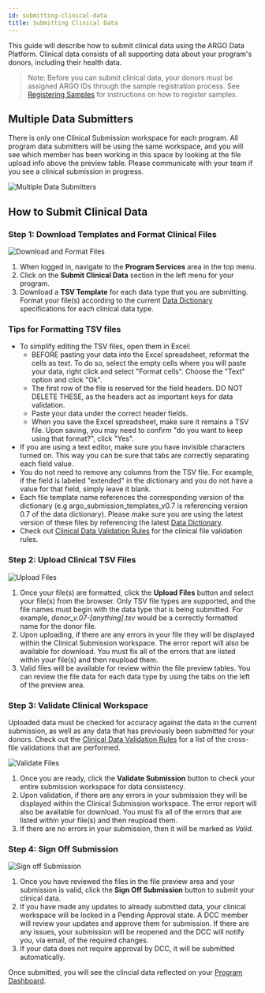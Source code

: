 ```yaml
---
id: submitting-clinical-data
title: Submitting Clinical Data
---
```


This guide will describe how to submit clinical data using the ARGO Data Platform. Clinical data consists of all supporting data about your program's donors, including their health data.

> Note: Before you can submit clinical data, your donors must be assigned ARGO IDs through the sample registration process. See [Registering Samples](/docs/submission/registering-samples) for instructions on how to register samples.

## Multiple Data Submitters

There is only one Clinical Submission workspace for each program. All program data submitters will be using the same workspace, and you will see which member has been working in this space by looking at the file upload info above the preview table. Please communicate with your team if you see a clinical submission in progress.

![Multiple Data Submitters](/assets/submission/clinical-multiple-submitters.png)

## How to Submit Clinical Data

### Step 1: Download Templates and Format Clinical Files

![Download and Format Files](/assets/submission/clinical-1-dowload-templates.png)

1. When logged in, navigate to the **Program Services** area in the top menu.
1. Click on the **Submit Clinical Data** section in the left menu for your program.
1. Download a **TSV Template** for each data type that you are submitting. Format your file(s) according to the current [Data Dictionary](/dictionary) specifications for each clinical data type.

### Tips for Formatting TSV files

- To simplify editing the TSV files, open them in Excel:
  - BEFORE pasting your data into the Excel spreadsheet, reformat the cells as text. To do so, select the empty cells where you will paste your data, right click and select "Format cells". Choose the "Text" option and click "Ok".
  - The first row of the file is reserved for the field headers. DO NOT DELETE THESE, as the headers act as important keys for data validation.
  - Paste your data under the correct header fields.
  - When you save the Excel spreadsheet, make sure it remains a TSV file. Upon saving, you may need to confirm "do you want to keep using that format?", click "Yes".
- If you are using a text editor, make sure you have invisible characters turned on. This way you can be sure that tabs are correctly separating each field value.
- You do not need to remove any columns from the TSV file. For example, if the field is labeled "extended" in the dictionary and you do not have a value for that field, simply leave it blank.
- Each file template name references the corresponding version of the dictionary (e.g argo_submission_templates_v0.7 is referencing version 0.7 of the data dictionary). Please make sure you are using the latest version of these files by referencing the latest [Data Dictionary](/dictionary).
- Check out [Clinical Data Validation Rules](/docs/submission/clinical-data-validation-rules) for the clinical file validation rules.

### Step 2: Upload Clinical TSV Files

![Upload Files](/assets/submission/clinical-2-upload.png)

1. Once your file(s) are formatted, click the **Upload Files** button and select your file(s) from the browser. Only TSV file types are supported, and the file names must begin with the data type that is being submitted. For example, _donor_v.07-[anything].tsv_ would be a correctly formatted name for the donor file.
1. Upon uploading, if there are any errors in your file they will be displayed within the Clinical Submission workspace. The error report will also be available for download. You must fix all of the errors that are listed within your file(s) and then reupload them.
1. Valid files will be available for review within the file preview tables. You can review the file data for each data type by using the tabs on the left of the preview area.

### Step 3: Validate Clinical Workspace

Uploaded data must be checked for accuracy against the data in the current submission, as well as any data that has previously been submitted for your donors. Check out the [Clinical Data Validation Rules](/docs/submission/clinical-data-validation-rules#cross-file-validations) for a list of the cross-file validations that are performed.

![Validate Files](/assets/submission/clinical-3-validate.png)

1. Once you are ready, click the **Validate Submission** button to check your entire submission workspace for data consistency.
1. Upon validation, if there are any errors in your submission they will be displayed within the Clinical Submission workspace. The error report will also be available for download. You must fix all of the errors that are listed within your file(s) and then reupload them.
1. If there are no errors in your submission, then it will be marked as _Valid_.

### Step 4: Sign Off Submission

![Sign off Submission](/assets/submission/clinical-4-signoff.png)

1. Once you have reviewed the files in the file preview area and your submission is valid, click the **Sign Off Submission** button to submit your clinical data.
1. If you have made any updates to already submitted data, your clinical workspace will be locked in a Pending Approval state. A DCC member will review your updates and approve them for submission. If there are any issues, your submission will be reopened and the DCC will notify you, via email, of the required changes.
1. If your data does not require approval by DCC, it will be submitted automatically.

Once submitted, you will see the clincial data reflected on your [Program Dashboard](/docs/submission/submitted-data).
